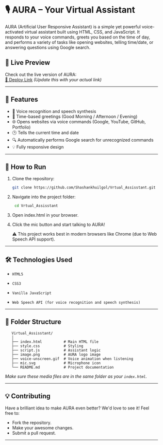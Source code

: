 # 🎙️ AURA – Your Virtual Assistant

AURA (Artificial User Responsive Assistant) is a simple yet powerful voice-activated virtual assistant built using HTML, CSS, and JavaScript. It responds to your voice commands, greets you based on the time of day, and performs a variety of tasks like opening websites, telling time/date, or answering questions using Google search.

## 🔮 Live Preview

Check out the live version of AURA:  
[🔗 Deploy Link](https://your-deployment-link.com) *(Update this with your actual link)*

---

## 📌 Features

- 🎤 Voice recognition and speech synthesis
- 👋 Time-based greetings (Good Morning / Afternoon / Evening)
- 🌐 Opens websites via voice commands (Google, YouTube, GitHub, Portfolio)
- 🕒 Tells the current time and date
- 🔍 Automatically performs Google search for unrecognized commands
- 💡 Fully responsive design

---

## 🚀 How to Run

1. Clone the repository:
   ```bash
   git clone https://github.com/Shashankhuilgol/Vrtual_Assisstant.git

2.  Navigate into the project folder:
    ```bash
     cd Vrtual_Assisstant


4.  Open index.html in your browser.

5.  Click the mic button and start talking to AURA!

    ⚠️ This project works best in modern browsers like Chrome (due to Web Speech API support).



---
## 🛠️ Technologies Used
* `HTML5`

* `CSS3`

* `Vanilla JavaScript`

* `Web Speech API (for voice recognition and speech synthesis)`
---

## 📁 Folder Structure
    
       Virtual_Assisstant/
       │
       ├── index.html          # Main HTML file
       ├── style.css           # Styling
       ├── script.js           # Assistant logic
       ├── image.png           # AURA logo image
       ├── voice-unscreen.gif  # Voice animation when listening
       ├── mic.svg             # Microphone icon
       └── README.md           # Project documentation

*Make sure these media files are in the same folder as your `index.html`.*

---

## 💡 Contributing

Have a brilliant idea to make AURA even better? We'd love to see it! Feel free to:

* Fork the repository.
* Make your awesome changes.
* Submit a pull request.

---

